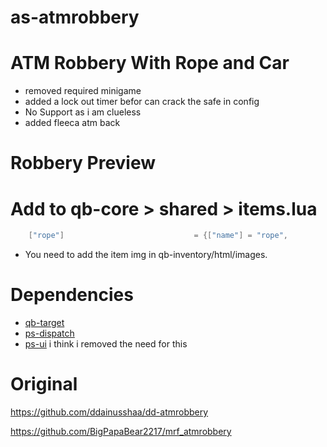 # as-atmrobbery
 
# ATM Robbery With Rope and Car
* removed required minigame 
* added a lock out timer befor can crack the safe in config
* No Support as i am clueless
* added fleeca atm back

# Robbery Preview


# Add to qb-core > shared > items.lua
```lua
    ["rope"]                             = {["name"] = "rope",	                ["label"] = "Rope",               ["weight"] = 1500,      ["type"] = "item",       ["image"] = "rope.png",          ["unique"] = true,      ["useable"] = true,     ["shouldClose"] = true,    ["combinable"] = nil,   ["description"] = "maybe somewhere to attached looks thick enough to pull something"},
```

* You need to add the item img in qb-inventory/html/images.

# Dependencies
* [qb-target](https://github.com/BerkieBb/qb-target)
* [ps-dispatch](https://github.com/Project-Sloth/ps-dispatch)
* [ps-ui](https://github.com/Project-Sloth/ps-ui) i think i removed the need for this 

# Original
https://github.com/ddainusshaa/dd-atmrobbery

https://github.com/BigPapaBear2217/mrf_atmrobbery
